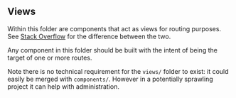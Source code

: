## Views

Within this folder are components that act as views for routing purposes.  See [Stack Overflow](https://stackoverflow.com/questions/50865828/what-is-the-difference-between-the-views-and-components-folders-in-a-vue-project) for the difference between the two.

Any component in this folder should be built with the intent of being the target of one or more routes.

Note there is no technical requirement for the `views/` folder to exist: it could easily be merged with `components/`.  However in a potentially sprawling project it can help with administration.